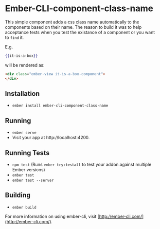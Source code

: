 # Ember-CLI-component-class-name

This simple component adds a css class name automatically to the components based on their name. The reason to build it was to help acceptance tests when you test the existance of a component or you want to `find` it.

E.g.
```hbs
{{it-is-a-box}}
```

will be rendered as:
```html
<div class="ember-view it-is-a-box-component">
</div>

```

## Installation
* `ember install ember-cli-component-class-name`

## Running

* `ember serve`
* Visit your app at http://localhost:4200.

## Running Tests

* `npm test` (Runs `ember try:testall` to test your addon against multiple Ember versions)
* `ember test`
* `ember test --server`

## Building

* `ember build`

For more information on using ember-cli, visit [http://ember-cli.com/](http://ember-cli.com/).

